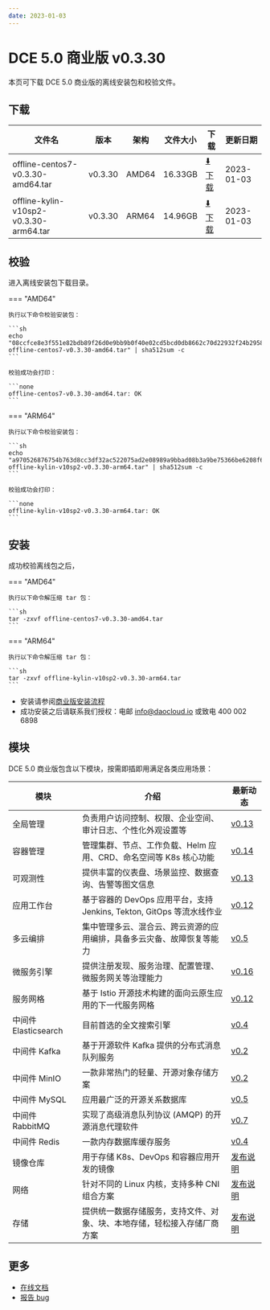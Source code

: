 ```yaml
---
date: 2023-01-03
---
```


# DCE 5.0 商业版 v0.3.30

本页可下载 DCE 5.0 商业版的离线安装包和校验文件。

## 下载

| 文件名                      | 版本    | 架构 | 文件大小 | 下载                                           | 更新日期   |
| ----------------------------- | ------- | -------- | ---------------------------------------------- | ---------- | ----------------------------- |
| offline-centos7-v0.3.30-amd64.tar | v0.3.30 | AMD64 | 16.33GB | [:arrow_down: 下载](https://qiniu-download-public.daocloud.io/DaoCloud_Enterprise/dce5/offline-centos7-v0.3.30-amd64.tar) | 2023-01-03 |
| offline-kylin-v10sp2-v0.3.30-arm64.tar | v0.3.30 | ARM64 | 14.96GB | [:arrow_down: 下载](https://qiniu-download-public.daocloud.io/DaoCloud_Enterprise/dce5/offline-kylin-v10sp2-v0.3.30-arm64.tar) | 2023-01-03 |

## 校验

进入离线安装包下载目录。

=== "AMD64"

    执行以下命令校验安装包：

    ```sh
    echo "08ccfce8e3f551e82bdb89f26d0e9bb9b0f40e02cd5bcd0db8662c70d22932f24b2958ab3ea71e0ec497d8ad75a1cc134cdd24eabbfe9003c3c120c83d4d0417  offline-centos7-v0.3.30-amd64.tar" | sha512sum -c
    ```

    校验成功会打印：

    ```none
    offline-centos7-v0.3.30-amd64.tar: OK
    ```

=== "ARM64"

    执行以下命令校验安装包：

    ```sh
    echo "a970526876754b763d8cc3df32ac522075ad2e08989a9bbad08b3a9be75366be6208f6e8d2865ee05c07291545373ef045bfc6fb31179df1ad2140b2b8741998  offline-kylin-v10sp2-v0.3.30-arm64.tar" | sha512sum -c
    ```

    校验成功会打印：

    ```none
    offline-kylin-v10sp2-v0.3.30-arm64.tar: OK
    ```

## 安装

成功校验离线包之后，

=== "AMD64"

    执行以下命令解压缩 tar 包：

    ```sh
    tar -zxvf offline-centos7-v0.3.30-amd64.tar
    ```

=== "ARM64"

    执行以下命令解压缩 tar 包：

    ```sh
    tar -zxvf offline-kylin-v10sp2-v0.3.30-arm64.tar
    ```

- 安装请参阅[商业版安装流程](../../install/commercial/start-install.md)
- 成功安装之后请联系我们授权：电邮 info@daocloud.io 或致电 400 002 6898

## 模块

DCE 5.0 商业版包含以下模块，按需即插即用满足各类应用场景：

| 模块                 | 介绍                                                                     | 最新动态                                                      |
| -------------------- | ------------------------------------------------------------------------ | ------------------------------------------------------------- |
| 全局管理             | 负责用户访问控制、权限、企业空间、审计日志、个性化外观设置等             | [v0.13](../../ghippo/intro/release-notes.md#v013)    |
| 容器管理             | 管理集群、节点、工作负载、Helm 应用、CRD、命名空间等 K8s 核心功能        | [v0.14](../../kpanda/intro/release-notes.md#v014)    |
| 可观测性             | 提供丰富的仪表盘、场景监控、数据查询、告警等图文信息                     | [v0.13](../../insight/intro/releasenote.md#v013)     |
| 应用工作台           | 基于容器的 DevOps 应用平台，支持 Jenkins, Tekton, GitOps 等流水线作业    | [v0.12](../../amamba/intro/release-notes.md#v012)      |
| 多云编排             | 集中管理多云、混合云、跨云资源的应用编排，具备多云灾备、故障恢复等能力   | [v0.5](../../kairship/intro/release-notes.md#v05)         |
| 微服务引擎           | 提供注册发现、服务治理、配置管理、微服务网关等治理能力                   | [v0.16](../../skoala/intro/release-notes.md#v016)             |
| 服务网格             | 基于 Istio 开源技术构建的面向云原生应用的下一代服务网格                  | [v0.12](../../mspider/intro/release-notes.md#v012)          |
| 中间件 Elasticsearch | 目前首选的全文搜索引擎                                                   | [v0.4](../../middleware/elasticsearch/release-notes.md#v04) |
| 中间件 Kafka         | 基于开源软件 Kafka 提供的分布式消息队列服务                              | [v0.2](../../middleware/kafka/release-notes.md#v02)          |
| 中间件 MinIO         | 一款非常热门的轻量、开源对象存储方案                                     | [v0.2](../../middleware/minio/release-notes.md#v02)          |
| 中间件 MySQL         | 应用最广泛的开源关系数据库                                               | [v0.5](../../middleware/mysql/release-notes.md#v05)           |
| 中间件 RabbitMQ      | 实现了高级消息队列协议 (AMQP) 的开源消息代理软件                         | [v0.7](../../middleware/rabbitmq/release-notes.md#v07)        |
| 中间件 Redis         | 一款内存数据库缓存服务                                                   | [v0.4](../../middleware/redis/release-notes.md#v04)           |
| 镜像仓库             | 用于存储 K8s、DevOps 和容器应用开发的镜像                                | [发布说明](../../kangaroo/release-notes.md)                            |
| 网络                 | 针对不同的 Linux 内核，支持多种 CNI 组合方案                             | [发布说明](../../network/intro/releasenotes.md)                            |
| 存储                 | 提供统一数据存储服务，支持文件、对象、块、本地存储，轻松接入存储厂商方案 | [发布说明](../../storage/hwameistor/releasenotes.md)                            |

## 更多

- [在线文档](../../dce/index.md)
- [报告 bug](https://github.com/DaoCloud/DaoCloud-docs/issues)
